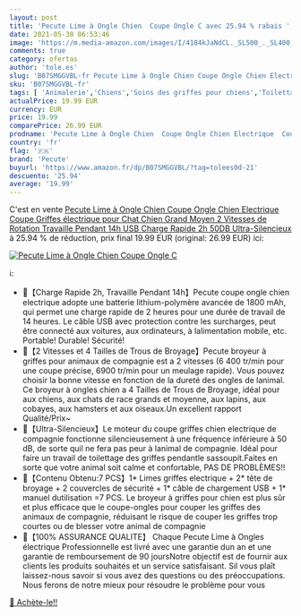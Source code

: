 ```yaml
---
layout: post
title: 'Pecute Lime à Ongle Chien  Coupe Ongle C avec 25.94 % rabais '
date: 2021-05-30 06:53:46
image: 'https://m.media-amazon.com/images/I/4184kJaNdCL._SL500_._SL400_.jpg'
comments: true
category: ofertas
author: 'tole.es'
slug: 'B07SMGGVBL-fr Pecute Lime à Ongle Chien Coupe Ongle Chien Electrique...'
sku: 'B07SMGGVBL-fr'
tags: [ 'Animalerie','Chiens','Soins des griffes pour chiens','Toilettage du chien','pecute', ]
actualPrice: 19.99 EUR
currency: EUR
price: 19.99
comparePrice: 26.99 EUR
prodname: 'Pecute Lime à Ongle Chien  Coupe Ongle Chien Electrique  Coupe Griffes électrique pour Chat Chien Grand Moyen  2 Vitesses de Rotation Travaille Pendant 14h USB Charge Rapide 2h  50DB Ultra-Silencieux'
country: 'fr'
flag: '🇫🇷'
brand: 'Pecute'
buyurl: 'https://www.amazon.fr/dp/B07SMGGVBL/?tag=tolees0d-21'
descuento: '25.94'
average: '19.99'
---
```


C'est en vente [Pecute Lime à Ongle Chien  Coupe Ongle Chien Electrique  Coupe Griffes électrique pour Chat Chien Grand Moyen  2 Vitesses de Rotation Travaille Pendant 14h USB Charge Rapide 2h  50DB Ultra-Silencieux](https://www.amazon.fr/dp/B07SMGGVBL/?tag=tolees0d-21)  à  25.94 % de réduction, prix final  19.99 EUR (original: 26.99 EUR) ici:

[![Pecute Lime à Ongle Chien  Coupe Ongle C](https://m.media-amazon.com/images/I/4184kJaNdCL._SL500_._SL400_.jpg)](https://www.amazon.fr/dp/B07SMGGVBL/?tag=tolees0d-21)

ℹ️:

- 🐾【Charge Rapide 2h, Travaille Pendant 14h】Pecute coupe ongle chien electrique adopte une batterie lithium-polymère avancée de 1800 mAh, qui permet une charge rapide de 2 heures pour une durée de travail de 14 heures. Le câble USB avec protection contre les surcharges, peut être connecté aux voitures, aux ordinateurs, à lalimentation mobile, etc. Portable! Durable! Sécurité!
- 🐾【2 Vitesses et 4 Tailles de Trous de Broyage】Pecute broyeur à griffes pour animaux de compagnie est a 2 vitesses (6 400 tr/min pour une coupe précise, 6900 tr/min pour un meulage rapide). Vous pouvez choisir la bonne vitesse en fonction de la dureté des ongles de lanimal. Ce broyeur à ongles chien a 4 Tailles de Trous de Broyage, idéal pour aux chiens, aux chats de race grands et moyenne, aux lapins, aux cobayes, aux hamsters et aux oiseaux.Un excellent rapport Qualité/Prix~
- 🐾【Ultra-Silencieux】Le moteur du coupe griffes chien electrique de compagnie fonctionne silencieusement à une fréquence inférieure à 50 dB, de sorte quil ne fera pas peur à lanimal de compagnie. Idéal pour faire un travail de toilettage des griffes pendantle sassoupit.Faites en sorte que votre animal soit calme et confortable, PAS DE PROBLÈMES!!
- 🐾【Contenu Obtenu:7 PCS】1* Limes griffes electrique + 2* tête de broyage + 2 couvercles de sécurité + 1* câble de chargement USB + 1* manuel dutilisation =7 PCS. Le broyeur à griffes pour chien est plus sûr et plus efficace que le coupe-ongles pour couper les griffes des animaux de compagnie, réduisant le risque de couper les griffes trop courtes ou de blesser votre animal de compagnie
- 🐾【100% ASSURANCE QUALITE】 Chaque Pecute Lime à Ongles électrique Professionnelle est livré avec une garantie dun an et une garantie de remboursement de 90 joursNotre objectif est de fournir aux clients les produits souhaités et un service satisfaisant. Sil vous plaît laissez-nous savoir si vous avez des questions ou des préoccupations. Nous ferons de notre mieux pour résoudre le problème pour vous

[🛒 Achète-le!!](https://www.amazon.fr/dp/B07SMGGVBL/?tag=tolees0d-21)
